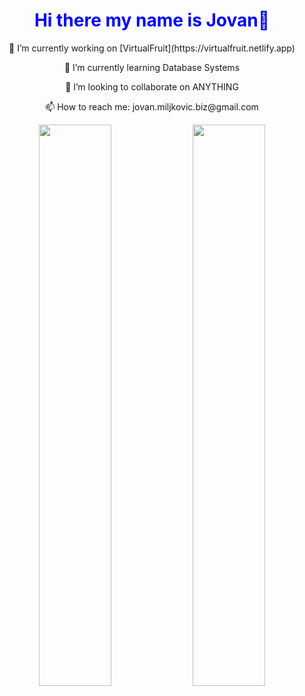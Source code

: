 <h1 align="center" style="color: blue;">Hi there my name is Jovan👋</h1>

<p align="center">🔭 I’m currently working on [VirtualFruit](https://virtualfruit.netlify.app)</p>
<p align="center">🌱 I’m currently learning Database Systems</p>
<p align="center">👯 I’m looking to collaborate on ANYTHING</p>
<p align="center">📫 How to reach me: jovan.miljkovic.biz@gmail.com</p>

<p align="center">
  <img width="48%" src="https://github-readme-stats.vercel.app/api?username=miljkovicjovan&show_icons=true&theme=tokyonight" />
  <img width="48%" src="https://github-readme-streak-stats.herokuapp.com/?user=miljkovicjovan&theme=tokyonight" />
</p>

